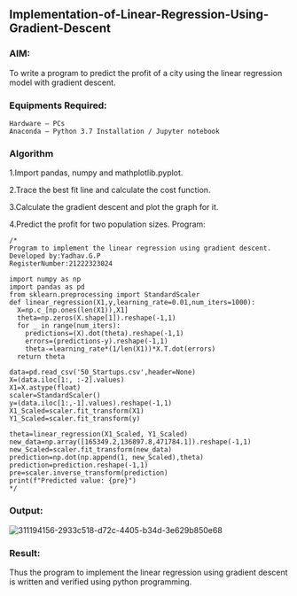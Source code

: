 ## Implementation-of-Linear-Regression-Using-Gradient-Descent
### AIM:

To write a program to predict the profit of a city using the linear regression model with gradient descent.
### Equipments Required:

    Hardware – PCs
    Anaconda – Python 3.7 Installation / Jupyter notebook

### Algorithm

1.Import pandas, numpy and mathplotlib.pyplot.

2.Trace the best fit line and calculate the cost function.

3.Calculate the gradient descent and plot the graph for it.

4.Predict the profit for two population sizes.
Program:
```
/*
Program to implement the linear regression using gradient descent.
Developed by:Yadhav.G.P
RegisterNumber:21222323024

import numpy as np
import pandas as pd
from sklearn.preprocessing import StandardScaler
def linear_regression(X1,y,learning_rate=0.01,num_iters=1000):
  X=np.c_[np.ones(len(X1)),X1]
  theta=np.zeros(X.shape[1]).reshape(-1,1)
  for _ in range(num_iters):
    predictions=(X).dot(theta).reshape(-1,1)
    errors=(predictions-y).reshape(-1,1)
    theta-=learning_rate*(1/len(X1))*X.T.dot(errors)
  return theta

data=pd.read_csv('50_Startups.csv',header=None)
X=(data.iloc[1:, :-2].values)
X1=X.astype(float)
scaler=StandardScaler()
y=(data.iloc[1:,-1].values).reshape(-1,1)
X1_Scaled=scaler.fit_transform(X1)
Y1_Scaled=scaler.fit_transform(y)

theta=linear_regression(X1_Scaled, Y1_Scaled)
new_data=np.array([165349.2,136897.8,471784.1]).reshape(-1,1)
new_Scaled=scaler.fit_transform(new_data)
prediction=np.dot(np.append(1, new_Scaled),theta)
prediction=prediction.reshape(-1,1)
pre=scaler.inverse_transform(prediction)
print(f"Predicted value: {pre}")
*/
```
### Output:
![311194156-2933c518-d72c-4405-b34d-3e629b850e68](https://github.com/user-attachments/assets/ba39df9c-765a-4687-b28a-ee8573e3098c)

### Result:
Thus the program to implement the linear regression using gradient descent is written and verified using python programming.
